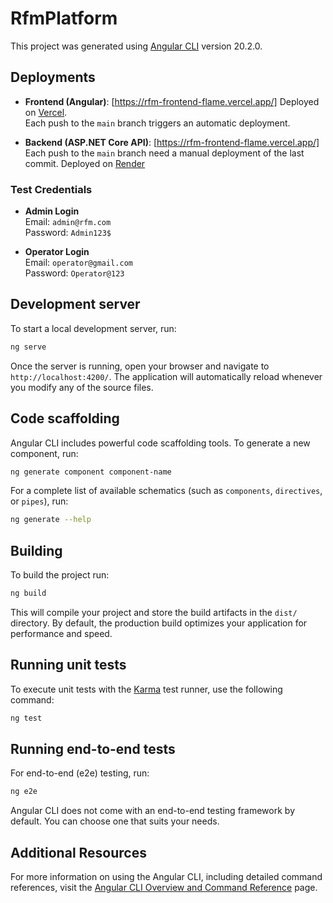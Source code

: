# RfmPlatform

This project was generated using [Angular CLI](https://github.com/angular/angular-cli) version 20.2.0.

## Deployments

- **Frontend (Angular)**: [https://rfm-frontend-flame.vercel.app/]
  Deployed on [Vercel](https://vercel.com/).  
  Each push to the `main` branch triggers an automatic deployment.

- **Backend (ASP.NET Core API)**: [https://rfm-frontend-flame.vercel.app/]
  Each push to the `main` branch need a manual deployment of the last commit.
  Deployed on [Render](https://render.com/)

### Test Credentials

- **Admin Login**  
  Email: `admin@rfm.com`  
  Password: `Admin123$`

- **Operator Login**  
  Email: `operator@gmail.com`  
  Password: `Operator@123`

## Development server

To start a local development server, run:

```bash
ng serve
```

Once the server is running, open your browser and navigate to `http://localhost:4200/`. The application will automatically reload whenever you modify any of the source files.

## Code scaffolding

Angular CLI includes powerful code scaffolding tools. To generate a new component, run:

```bash
ng generate component component-name
```

For a complete list of available schematics (such as `components`, `directives`, or `pipes`), run:

```bash
ng generate --help
```

## Building

To build the project run:

```bash
ng build
```

This will compile your project and store the build artifacts in the `dist/` directory. By default, the production build optimizes your application for performance and speed.

## Running unit tests

To execute unit tests with the [Karma](https://karma-runner.github.io) test runner, use the following command:

```bash
ng test
```

## Running end-to-end tests

For end-to-end (e2e) testing, run:

```bash
ng e2e
```

Angular CLI does not come with an end-to-end testing framework by default. You can choose one that suits your needs.

## Additional Resources

For more information on using the Angular CLI, including detailed command references, visit the [Angular CLI Overview and Command Reference](https://angular.dev/tools/cli) page.
